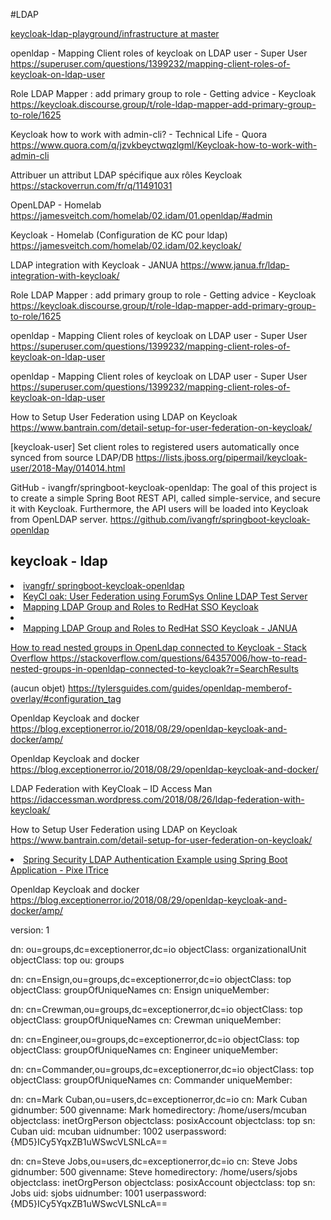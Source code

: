 #LDAP

[keycloak-ldap-playground/infrastructure at master](https://github.com/tbsfrdrch/keycloak-ldap-playground/tree/master/infrastructure)


openldap - Mapping Client roles of keycloak on LDAP user - Super User
https://superuser.com/questions/1399232/mapping-client-roles-of-keycloak-on-ldap-user  


Role LDAP Mapper : add primary group to role - Getting advice - Keycloak
https://keycloak.discourse.group/t/role-ldap-mapper-add-primary-group-to-role/1625


Keycloak how to work with admin-cli? - Technical Life - Quora
https://www.quora.com/q/jzvkbeyctwqzlgml/Keycloak-how-to-work-with-admin-cli


Attribuer un attribut LDAP spécifique aux rôles Keycloak
https://stackoverrun.com/fr/q/11491031

OpenLDAP - Homelab
https://jamesveitch.com/homelab/02.idam/01.openldap/#admin

Keycloak - Homelab  (Configuration de KC pour ldap)
https://jamesveitch.com/homelab/02.idam/02.keycloak/      

LDAP integration with Keycloak - JANUA
https://www.janua.fr/ldap-integration-with-keycloak/

Role LDAP Mapper : add primary group to role - Getting advice - Keycloak
https://keycloak.discourse.group/t/role-ldap-mapper-add-primary-group-to-role/1625

openldap - Mapping Client roles of keycloak on LDAP user - Super User
https://superuser.com/questions/1399232/mapping-client-roles-of-keycloak-on-ldap-user


openldap - Mapping Client roles of keycloak on LDAP user - Super User
https://superuser.com/questions/1399232/mapping-client-roles-of-keycloak-on-ldap-user

How to Setup User Federation using LDAP on Keycloak
https://www.bantrain.com/detail-setup-for-user-federation-on-keycloak/

[keycloak-user] Set client roles to registered users automatically once synced from source LDAP/DB
https://lists.jboss.org/pipermail/keycloak-user/2018-May/014014.html

GitHub - ivangfr/springboot-keycloak-openldap: The goal of this project is to create a simple Spring Boot REST API, called simple-service, and secure it with Keycloak. Furthermore, the API users will be loaded into Keycloak from OpenLDAP server.
https://github.com/ivangfr/springboot-keycloak-openldap


<h2>keycloak - ldap</h2>
<il>
  <li><a href="https://github.com/ivangfr/springboot-keycloak-openldap">ivangfr/
springboot-keycloak-openldap</a></li>
  <li><a href="https://codehumsafar.wordpress.com/tag/ldap-with-keycloak/">KeyCl
oak: User Federation using ForumSys Online LDAP Test Server</a></li>
  <li><a href="https://www.janua.fr/mapping-ldap-group-and-roles-to-redhat-sso-k
eycloak/">Mapping LDAP Group and Roles to RedHat SSO Keycloak</a></li>
  <li><a href="https://enterprise-docs.anaconda.com/en/docs-site-5.1.1/admin-gui
de/ldap.html"><Federating Users with LDAP/a></li>
<li><a href="https://www.janua.fr/mapping-ldap-group-and-roles-to-redhat-sso-keycloak/"> Mapping LDAP Group and Roles to RedHat SSO Keycloak - JANUA
  
  
  
How to read nested groups in OpenLdap connected to Keycloak - Stack Overflow
https://stackoverflow.com/questions/64357006/how-to-read-nested-groups-in-openldap-connected-to-keycloak?r=SearchResults
 


(aucun objet)
https://tylersguides.com/guides/openldap-memberof-overlay/#configuration_tag




Openldap Keycloak and docker
https://blog.exceptionerror.io/2018/08/29/openldap-keycloak-and-docker/amp/
 


Openldap Keycloak and docker
https://blog.exceptionerror.io/2018/08/29/openldap-keycloak-and-docker/
 


 LDAP Federation with KeyCloak – ID Access Man
https://idaccessman.wordpress.com/2018/08/26/ldap-federation-with-keycloak/
 


How to Setup User Federation using LDAP on Keycloak
https://www.bantrain.com/detail-setup-for-user-federation-on-keycloak/


<li><a href="https://www.pixeltrice.com/spring-security-ldap-authentication-exam
ple-using-spring-boot-application/">
Spring Security LDAP Authentication Example using Spring Boot Application - Pixe
lTrice
</a></li>


Openldap Keycloak and docker
https://blog.exceptionerror.io/2018/08/29/openldap-keycloak-and-docker/amp/ 


version: 1

dn: ou=groups,dc=exceptionerror,dc=io
objectClass: organizationalUnit
objectClass: top
ou: groups

dn: cn=Ensign,ou=groups,dc=exceptionerror,dc=io
objectClass: top
objectClass: groupOfUniqueNames
cn: Ensign
uniqueMember: 

dn: cn=Crewman,ou=groups,dc=exceptionerror,dc=io
objectClass: top
objectClass: groupOfUniqueNames
cn: Crewman
uniqueMember:

dn: cn=Engineer,ou=groups,dc=exceptionerror,dc=io
objectClass: top
objectClass: groupOfUniqueNames
cn: Engineer
uniqueMember:

dn: cn=Commander,ou=groups,dc=exceptionerror,dc=io
objectClass: top
objectClass: groupOfUniqueNames
cn: Commander
uniqueMember:

dn: cn=Mark Cuban,ou=users,dc=exceptionerror,dc=io
cn: Mark Cuban
gidnumber: 500
givenname: Mark
homedirectory: /home/users/mcuban
objectclass: inetOrgPerson
objectclass: posixAccount
objectclass: top
sn: Cuban
uid: mcuban
uidnumber: 1002
userpassword: {MD5}ICy5YqxZB1uWSwcVLSNLcA==

dn: cn=Steve Jobs,ou=users,dc=exceptionerror,dc=io
cn: Steve Jobs
gidnumber: 500
givenname: Steve
homedirectory: /home/users/sjobs
objectclass: inetOrgPerson
objectclass: posixAccount
objectclass: top
sn: Jobs
uid: sjobs
uidnumber: 1001
userpassword: {MD5}ICy5YqxZB1uWSwcVLSNLcA==


